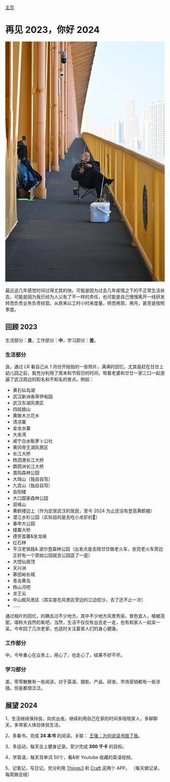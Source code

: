 [主页](/README.md)

# 再见 2023，你好 2024

![悠闲一生](/Static/Pics/2024/20240101_再见2023你好2024_1.JPG#center)

最近这几年感觉时间过得尤其的快。可能是因为过去几年疫情之下的不正常生活状态，可能是因为我已经为人父有了不一样的责任，也可能是自己慢慢离开一线研发转而负责业务负责经营。从原来以工时小时来度量，转而用周，用月，甚至是按照季度。

## 回顾 2023

生活部分：**良**，工作部分：**中**，学习部分：**差**。

### 生活部分

良。通过 LR 看自己从 1 月份开始拍的一些照片，满满的回忆。尤其是赶在廿廿上幼儿园之前，我充分利用了周末和节假日的时间，带着老婆和廿廿一家三口一起游遍了武汉周边的知名和不知名的景点。例如：

* 黄石仙岛湖
* 武汉新洲香草伊甸园
* 武汉东湖风景区
* 四姑娘山
* 黄陂木兰花乡
* 清凉寨
* 金龙水寨
* 大余湾
* 咸宁白水畈萝卜公社
* 黄冈帝王湖风景区
* 长江大桥
* 杨泗港长江大桥
* 鹦鹉洲长江大桥
* 嵩阳森林公园
* 大琦山（独自自驾）
* 九宫山（独自自驾）
* 岳阳楼
* 大口国家森林公园
* 双峰山
* 黄鹤楼边上（作为定居武汉的居民，至今 2024 为止还没有登高黄鹤楼）
* 潜江水杉公园（实际目的是去吃小龙虾的🦞）
* 春申大公园
* 矮寨大桥
* 德夯苗寨&坐龙峡
* 红石林
* 平汉老铁路& 波尔登森林公园（出发点是去陪廿廿做老火车，坐完老火车旁边正好有一个原始公园就去公园逛了一逛）
* 大悟仙居顶
* 天兴洲
* 慕田峪长城
* 青岛黄岛
* 杨山河吧
* 龙王尖
* 中山舰风景区（其实是在风景区旁边的江边挖沙，去了还不止一次）
* ......


通过相片的回忆，的确去过不少地方。其中不少地方风景秀丽，景色宜人，植被茂密，堪称大自然的氧吧。当然，生活不仅仅有出去走一走，也有和家人一起呆一呆。今年回了几次老家，也适时关注着家人们的身心健康。

### 工作部分

中。今年重心在业务上，用心了，也走心了，结果不好不坏。

### 学习部分

差。零零散散有一些阅读，对于英语、摄影、产品、研发、市场营销都有一些涉猎。但是都很泛泛。

## 展望 2024

1、生活继续保持良，向优出发。继续利用自己在家的时间多陪陪家人，多聊聊天，多带家人体验体验生活。

2、多看书，完成 **24 本书** 的阅读。关联： [王强：为何说读书毁了我](https://www.youtube.com/watch?v=0gJKyeSAvS0)。

3、多运动，每天合上健身记录。至少完成 **300 千卡** 的目标。

4、学英语，每天背单词 50个，看&听 Youtube 收藏的英语视频。

5、记笔记，写日记。充分利用 [Things3](https://culturedcode.com/things/) 和 [Craft](https://www.craft.do/) 这两个 APP。 （每天做记录，每周做总结）


